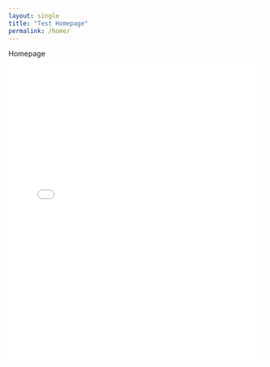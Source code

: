 ```yaml
---
layout: single
title: "Test Homepage"
permalink: /home/
---
```


Homepage
<embed src="\images\Chong.pdf" type="application/pdf" width="100%" height="600px">

